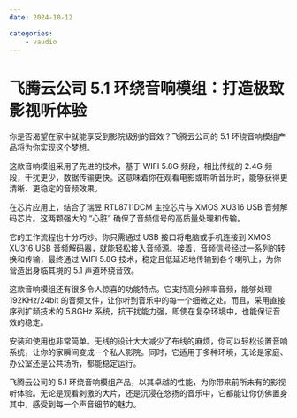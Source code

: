 ```yaml
---
date: 2024-10-12

categories:
    - vaudio
---
```


# 飞腾云公司 5.1 环绕音响模组：打造极致影视听体验

你是否渴望在家中就能享受到影院级别的音效？飞腾云公司的 5.1 环绕音响模组产品将为你实现这个梦想。
<!-- more -->
这款音响模组采用了先进的技术，基于 WIFI 5.8G 频段，相比传统的 2.4G 频段，干扰更少，数据传输更快。这意味着你在观看电影或聆听音乐时，能够获得更清晰、更稳定的音频效果。

在芯片应用上，结合了瑞昱 RTL8711DCM 主控芯片与 XMOS XU316 USB 音频解码芯片。这两颗强大的 “心脏” 确保了音频信号的高质量处理和传输。

它的工作流程也十分巧妙。你只需通过 USB 接口将电脑或手机连接到 XMOS XU316 USB 音频解码器，就能轻松接入音频源。接着，音频信号经过一系列的转换和传输，最终通过 WIFI 5.8G 技术，稳定且低延迟地传输到各个喇叭上，为你营造出身临其境的 5.1 声道环绕音效。

这款音响模组还有很多令人惊喜的功能特点。它支持高分辨率音频，能够处理 192KHz/24bit 的音频文件，让你听到音乐中的每一个细微之处。而且，采用直接序列扩频技术的 5.8GHz 系统，抗干扰能力强，即使在复杂环境中，也能保证音效的稳定。

安装和使用也非常简单。无线的设计大大减少了布线的麻烦，你可以轻松设置音响系统，让你的家瞬间变成一个私人影院。同时，它适用于多种环境，无论是家庭、办公室还是公共场所，都能稳定运行。

飞腾云公司的 5.1 环绕音响模组产品，以其卓越的性能，为你带来前所未有的影视听体验。无论是观看刺激的大片，还是沉浸在悠扬的音乐中，它都能让你仿佛置身其中，感受到每一个声音细节的魅力。
